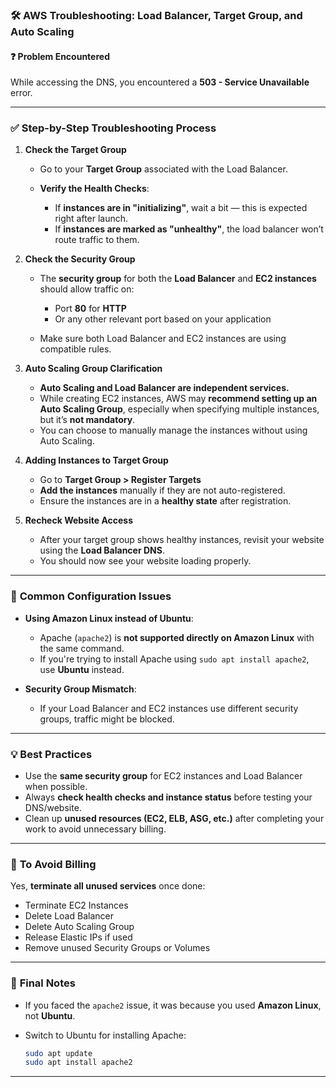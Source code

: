 ### 🛠 **AWS Troubleshooting: Load Balancer, Target Group, and Auto Scaling**

#### ❓ **Problem Encountered**

While accessing the DNS, you encountered a **503 - Service Unavailable** error.

---

### ✅ **Step-by-Step Troubleshooting Process**

1. **Check the Target Group**

   * Go to your **Target Group** associated with the Load Balancer.
   * **Verify the Health Checks**:

     * If **instances are in "initializing"**, wait a bit — this is expected right after launch.
     * If **instances are marked as "unhealthy"**, the load balancer won’t route traffic to them.

2. **Check the Security Group**

   * The **security group** for both the **Load Balancer** and **EC2 instances** should allow traffic on:

     * Port **80** for **HTTP**
     * Or any other relevant port based on your application
   * Make sure both Load Balancer and EC2 instances are using compatible rules.

3. **Auto Scaling Group Clarification**

   * **Auto Scaling and Load Balancer are independent services.**
   * While creating EC2 instances, AWS may **recommend setting up an Auto Scaling Group**, especially when specifying multiple instances, but it’s **not mandatory**.
   * You can choose to manually manage the instances without using Auto Scaling.

4. **Adding Instances to Target Group**

   * Go to **Target Group > Register Targets**
   * **Add the instances** manually if they are not auto-registered.
   * Ensure the instances are in a **healthy state** after registration.

5. **Recheck Website Access**

   * After your target group shows healthy instances, revisit your website using the **Load Balancer DNS**.
   * You should now see your website loading properly.

---

### 🧩 **Common Configuration Issues**

* **Using Amazon Linux instead of Ubuntu**:

  * Apache (`apache2`) is **not supported directly on Amazon Linux** with the same command.
  * If you're trying to install Apache using `sudo apt install apache2`, use **Ubuntu** instead.
* **Security Group Mismatch**:

  * If your Load Balancer and EC2 instances use different security groups, traffic might be blocked.

---

### 💡 **Best Practices**

* Use the **same security group** for EC2 instances and Load Balancer when possible.
* Always **check health checks and instance status** before testing your DNS/website.
* Clean up **unused resources (EC2, ELB, ASG, etc.)** after completing your work to avoid unnecessary billing.

---

### 🚨 **To Avoid Billing**

Yes, **terminate all unused services** once done:

* Terminate EC2 Instances
* Delete Load Balancer
* Delete Auto Scaling Group
* Release Elastic IPs if used
* Remove unused Security Groups or Volumes

---

### 💬 **Final Notes**

* If you faced the `apache2` issue, it was because you used **Amazon Linux**, not **Ubuntu**.
* Switch to Ubuntu for installing Apache:

  ```bash
  sudo apt update
  sudo apt install apache2
  ```

---
